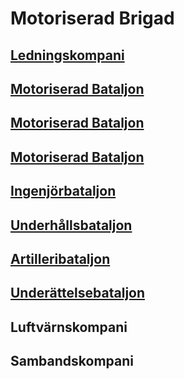 # Motoriserad Brigad

## [Ledningskompani](/Kompanier/motbrigledkomp.md)

## [Motoriserad Bataljon](/Bataljoner/motbat.md)

## [Motoriserad Bataljon](/Bataljoner/motbat.md)

## [Motoriserad Bataljon](/Bataljoner/motbat.md)

## [Ingenjörbataljon](/Bataljoner/motbrigingbat.md)

## [Underhållsbataljon](/Bataljoner/motbriguhbat.md)

## [Artilleribataljon](/Bataljoner/motbrigartbat.md)

## [Underättelsebataljon](/Bataljoner/motbrigundbat.md)

## Luftvärnskompani

## Sambandskompani
